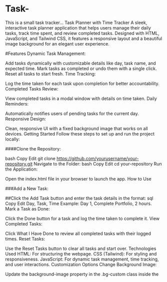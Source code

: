 # Task-
This is a small task tracker...
Task Planner with Time Tracker
A sleek, interactive task planner application that helps users manage their daily tasks, track time spent, and review completed tasks. Designed with HTML, JavaScript, and Tailwind CSS, it features a responsive layout and a beautiful image background for an elegant user experience.

#Features
Dynamic Task Management:

Add tasks dynamically with customizable details like day, task name, and expected time.
Mark tasks as completed or undo them with a single click.
Reset all tasks to start fresh.
Time Tracking:

Log the time taken for each task upon completion for better accountability.
Completed Tasks Review:

View completed tasks in a modal window with details on time taken.
Daily Reminders:

Automatically notifies users of pending tasks for the current day.
Responsive Design:

Clean, responsive UI with a fixed background image that works on all devices.
Getting Started
Follow these steps to set up and run the project locally:

####Clone the Repository:

bash
Copy
Edit
git clone https://github.com/yourusername/your-repository.git
Navigate to the Folder:
bash
Copy
Edit
cd your-repository
Run the Application:

Open the index.html file in your browser to launch the app.
How to Use

###Add a New Task:

##Click the Add Task button and enter the task details in the format:
sql
Copy
Edit
Day, Task, Time
Example: Day 1, Complete Portfolio, 2 hours.
Mark a Task as Done:

Click the Done button for a task and log the time taken to complete it.
View Completed Tasks:

Click What I Have Done to review all completed tasks with their logged times.
Reset Tasks:

Use the Reset Tasks button to clear all tasks and start over.
Technologies Used
HTML: For structuring the webpage.
CSS (Tailwind): For styling and responsiveness.
JavaScript: For dynamic task management, time tracking, and user interactions.
Customization Options
Change Background Image:

Update the background-image property in the .bg-custom class inside the <style> block.
Add Initial Tasks:

Modify the tasks array in the JavaScript section to set up default tasks.
Daily Reminder Logic:

Customize the dailyReminder() function to adjust task reminders as needed.
Future Enhancements
Persistence:

Use local storage to save tasks and their statuses between sessions.
Enhanced Analytics:

Add visual charts to track time spent on tasks over the week.
Calendar Integration:

Include a calendar view for task scheduling and progress tracking.
Dark/Light Mode:

Add an option to switch between dark and light themes.
Screenshots


Contributing
Contributions are welcome! Feel free to open issues or submit pull requests for:

Bug fixes
New features
Code optimizations
License
This project is licensed under the MIT License. See the LICENSE file for more details.
